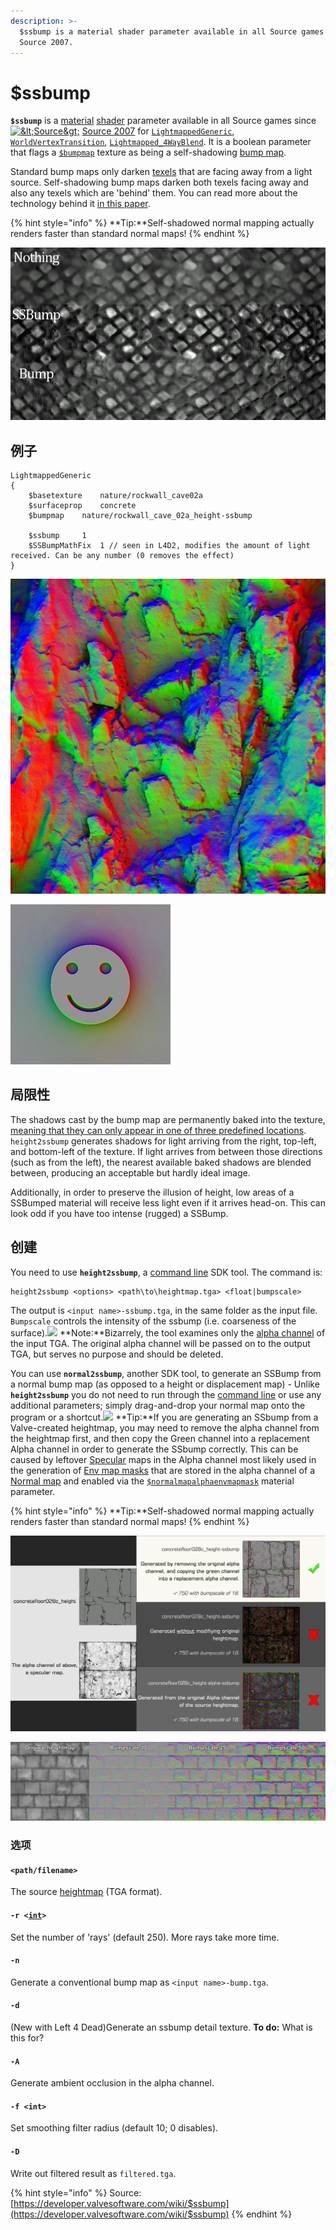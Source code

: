 ```yaml
---
description: >-
  $ssbump is a material shader parameter available in all Source games since
  Source 2007.
---
```


# $ssbump

**`$ssbump`** is a [material](../valve-material-type-vmt.md) [shader](../shader/) parameter available in all Source games since [![&amp;lt;Source&amp;gt;](https://developer.valvesoftware.com/w/images/1/18/Source_07_icon_16x16.png)](https://developer.valvesoftware.com/wiki/Source_2007) [Source 2007](https://developer.valvesoftware.com/wiki/Source_2007) for [`LightmappedGeneric`](https://developer.valvesoftware.com/wiki/LightmappedGeneric), [`WorldVertexTransition`](https://developer.valvesoftware.com/wiki/WorldVertexTransition), [`Lightmapped_4WayBlend`](https://developer.valvesoftware.com/wiki/Lightmapped_4WayBlend). It is a boolean parameter that flags a [`$bumpmap`](usdbumpmap.md) texture as being a self-shadowing [bump map](https://developer.valvesoftware.com/wiki/Bump_map).

Standard bump maps only darken [texels](https://developer.valvesoftware.com/wiki/Texel) that are facing away from a light source. Self-shadowing bump maps darken both texels facing away and also any texels which are 'behind' them. You can read more about the technology behind it [in this paper](https://steamcdn-a.akamaihd.net/apps/valve/2007/SIGGRAPH2007_EfficientSelfShadowedRadiosityNormalMapping.pdf).

{% hint style="info" %}
**Tip:**Self-shadowed normal mapping actually renders faster than standard normal maps!
{% endhint %}

![Comparing SSBump with standard bump mapping and no mapping at all.](../../../.gitbook/assets/800px-ssbump_examples.jpg)

## 例子

```text
LightmappedGeneric
{
	$basetexture	nature/rockwall_cave02a
	$surfaceprop	concrete
	$bumpmap	nature/rockwall_cave_02a_height-ssbump

	$ssbump		1
	$SSBumpMathFix	1 // seen in L4D2, modifies the amount of light received. Can be any number (0 removes the effect)
}
```

![rockwall\_cave\_02a\_height-ssbump.vtf](../../../.gitbook/assets/600px-rockwall_cave_02a_height-ssbump.jpg)

![](../../../.gitbook/assets/face-ssbump.jpg)

## 局限性

The shadows cast by the bump map are permanently baked into the texture, [meaning that they can only appear in one of three predefined locations](http://www.interlopers.net/forum/viewtopic.php?f=16&t=27513). `height2ssbump` generates shadows for light arriving from the right, top-left, and bottom-left of the texture. If light arrives from between those directions \(such as from the left\), the nearest available baked shadows are blended between, producing an acceptable but hardly ideal image.

Additionally, in order to preserve the illusion of height, low areas of a SSBumped material will receive less light even if it arrives head-on. This can look odd if you have too intense \(rugged\) a SSBump.

## 创建

You need to use **`height2ssbump`**, a [command line](https://developer.valvesoftware.com/wiki/Command_line) SDK tool. The command is:

```text
height2ssbump <options> <path\to\heightmap.tga> <float|bumpscale>
```

The output is `<input name>-ssbump.tga`, in the same folder as the input file. `Bumpscale` controls the intensity of the ssbump \(i.e. coarseness of the surface\).![](https://developer.valvesoftware.com/w/images/c/cc/Note.png) **Note:**Bizarrely, the tool examines only the [alpha channel](https://developer.valvesoftware.com/wiki/Alpha_channel) of the input TGA. The original alpha channel will be passed on to the output TGA, but serves no purpose and should be deleted.

You can use **`normal2ssbump`**, another SDK tool, to generate an SSBump from a normal bump map \(as opposed to a height or displacement map\) - Unlike **`height2ssbump`** you do not need to run through the [command line](https://developer.valvesoftware.com/wiki/Command_line) or use any additional parameters; simply drag-and-drop your normal map onto the program or a shortcut.![](https://developer.valvesoftware.com/w/images/4/45/Tip.png) **Tip:**If you are generating an SSbump from a Valve-created heightmap, you may need to remove the alpha channel from the heightmap first, and then copy the Green channel into a replacement Alpha channel in order to generate the SSbump correctly. This can be caused by leftover [Specular](https://developer.valvesoftware.com/wiki/Specular) maps in the Alpha channel most likely used in the generation of [Env map masks](https://developer.valvesoftware.com/wiki/$envmapmask) that are stored in the alpha channel of a [Normal map](https://developer.valvesoftware.com/wiki/Normal_Maps) and enabled via the [`$normalmapalphaenvmapmask`](https://developer.valvesoftware.com/wiki/$normalmapalphaenvmapmask) material parameter.

{% hint style="info" %}
**Tip:**Self-shadowed normal mapping actually renders faster than standard normal maps!
{% endhint %}

![](../../../.gitbook/assets/valve_heightmap_ssbump_alpha_differences.png)

![](../../../.gitbook/assets/height2ssbump_bumpscale.jpg)

### 选项

#### `<path/filename>`

The source [heightmap](https://developer.valvesoftware.com/wiki/Heightmap) \(TGA format\).

#### `-r <`[`int`](https://developer.valvesoftware.com/wiki/Int)`>`

Set the number of 'rays' \(default 250\). More rays take more time.

#### `-n`

Generate a conventional bump map as `<input name>-bump.tga`.

#### `-d` 

\(New with Left 4 Dead\)Generate an ssbump detail texture. **To do:** What is this for?

#### `-A`

Generate ambient occlusion in the alpha channel.

#### `-f <int>`

Set smoothing filter radius \(default 10; 0 disables\).

#### `-D`

Write out filtered result as `filtered.tga`.

{% hint style="info" %}
Source: [https://developer.valvesoftware.com/wiki/$ssbump](https://developer.valvesoftware.com/wiki/$ssbump)
{% endhint %}

